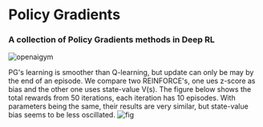 # Policy Gradients
### A collection of Policy Gradients methods in Deep RL


![openaigym](https://user-images.githubusercontent.com/53110326/81946457-f3702b80-9631-11ea-9afd-064e8b7a1ff3.gif)


PG's learning is smoother than Q-learning, but update can only be may by the end of an episode. We compare two REINFORCE's, one ues z-score as bias and the other one uses state-value V(s). The figure below shows the total rewards from 50 iterations, each iteration has 10 episodes. With parameters being the same, their results are very similar, but state-value bias seems to be less oscillated. 
![fig](https://user-images.githubusercontent.com/53110326/82118978-34407f80-97ad-11ea-9582-c2ab63257b23.png)
